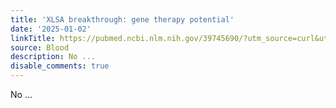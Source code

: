 ```yaml
---
title: 'XLSA breakthrough: gene therapy potential'
date: '2025-01-02'
linkTitle: https://pubmed.ncbi.nlm.nih.gov/39745690/?utm_source=curl&utm_medium=rss&utm_campaign=journals&utm_content=7603509&fc=None&ff=20250103170652&v=2.18.0.post9+e462414
source: Blood
description: No ...
disable_comments: true
---
```

No ...